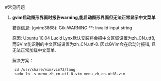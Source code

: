 <!---title:vim配置与使用-->
<!---keywords:gvim,常见问题,warning-->
<!---date:2013.05.23-->


#常见问题

1. **gvim启动图形界面时报告warning,能启动图形界面但无法正常显示中文菜单**

    错误信息:
    (gvim:3868): Gtk-WARNING **: Invalid input string

    原因: Ubuntu 10.04 Lucid Lynx默认安装将会把中文区域设置为zh_CN.utf8, 而GVim能识别的中文区域设置为zh_CN.utf-8. 因此GVim会在启动时报错, 且无法正常加载中文菜单.

    解决方案：

        cd /usr/share/vim/vim72/lang
        sudo ln -s menu_zh_cn.utf-8.vim menu_zh_cn.utf8.vim



<!-- vim:set tw=0:-->
